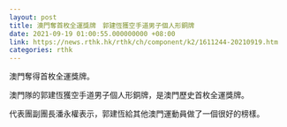 ```yaml
---
layout: post
title: 澳門奪首枚全運獎牌　郭建恆獲空手道男子個人形銅牌
date: 2021-09-19 01:00:55.000000000 +08:00
link: https://news.rthk.hk/rthk/ch/component/k2/1611244-20210919.htm
categories: rthk
---
```


澳門奪得首枚全運獎牌。

澳門隊的郭建恆獲空手道男子個人形銅牌，是澳門歷史首枚全運獎牌。

代表團副團長潘永權表示，郭建恆給其他澳門運動員做了一個很好的榜樣。
